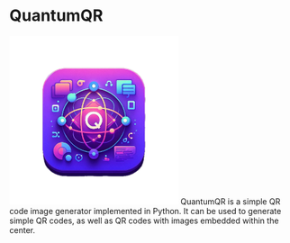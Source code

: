 # QuantumQR
<img src="QuantumQR.png" alt="QuantumQR Logo" width="300" height="300"/>
QuantumQR is a simple QR code image generator implemented in Python.
It can be used to generate simple QR codes, as well as QR codes with images embedded within the center.